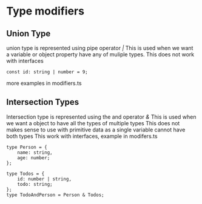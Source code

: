 # Type modifiers

## Union Type

union type is represented using pipe operator _|_
This is used when we want a variable or object property have any of muliple types.
This does not work with interfaces

```JSX
const id: string | number = 9;
```

more examples in modifiers.ts

## Intersection Types

Intersection type is represented using the and operator _&_
This is used when we want a object to have all the types of multiple types
This does not makes sense to use with primitive data as a single variable cannot have both types
This work with interfaces, example in modifers.ts

```JSX
type Person = {
    name: string,
    age: number;
};

type Todos = {
    id: number | string,
    todo: string;
};
type TodoAndPerson = Person & Todos;
```
